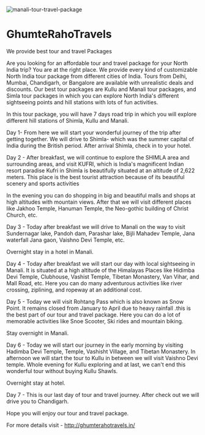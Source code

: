


![manali-tour-travel-package](https://user-images.githubusercontent.com/81437219/177748415-c780e4fb-3a44-49f2-a6de-c7249ea671c6.jpg)

# GhumteRahoTravels
We provide best tour and travel Packages


Are you looking for an affordable tour and travel package for your North India trip? You are at the right place. We provide every kind of customizable North India tour package from different cities of India. Tours from Delhi, Mumbai, Chandigarh, or Bangalore are available with unrealistic deals and discounts. Our best tour packages are Kullu and Manali tour packages, and Simla tour packages in which you can explore North India's different sightseeing points and hill stations with lots of fun activities.

In this tour package, you will have 7 days road trip in which you will explore different hill stations of Shimla, Kullu and Manali.

Day 1- From here we will start your wonderful journey of the trip after getting together. We will drive to Shimla- which was the summer capital of India during the British period. After arrival Shimla, check in to your hotel.

Day 2 - After breakfast, we will continue to explore the SHIMLA area and surrounding areas, and visit KUFRI, which is India's magnificent Indian resort paradise Kufri in Shimla is beautifully situated at an altitude of 2,622 meters. This place is the best tourist attraction because of its beautiful scenery and sports activities

In the evening you can do shopping in big and beautiful malls and shops at high altitudes with mountain views. After that we will visit different places like Jakhoo Temple, Hanuman Temple, the Neo-gothic building of Christ Church, etc.

Day 3 - Today after breakfast we will drive to Manali on the way to visit Sundernagar lake, Pandoh dam, Parashar lake, Bijli Mahadev Temple, Jana waterfall Jana gaon, Vaishno Devi Temple, etc.

Overnight stay in a hotel in Manali.

Day 4 - Today after breakfast we will start our day with local sightseeing in Manali. It is situated at a high altitude of the Himalayas Places like Hidimba Devi Temple, Clubhouse, Vashist Temple, Tibetan Monastery, Van Vihar, and Mall Road, etc. Here you can do many adventurous activities like river crossing, ziplining, and ropeway at an additional cost.

Day 5 - Today we will visit Rohtang Pass which is also known as Snow Point. It remains closed from January to April due to heavy rainfall .this is the best part of our tour and travel package. Here you can do a lot of memorable activities like Snoe Scooter, Ski rides and mountain biking.

Stay overnight in Manali.

Day 6 - Today we will start our journey in the early morning by visiting Hadimba Devi Temple, Temple, Vashisht Village, and Tibetan Monastery. In afternoon we will start the tour to Kullu in between we will visit Vaishno Devi temple. Whole evening for Kullu exploring and at last, we can't end this wonderful tour without buying Kullu Shawls.

Overnight stay at hotel.

Day 7 - This is our last day of tour and travel journey. After check out we will drive you to Chandigarh.

Hope you will enjoy our tour and travel package.

For more details visit - http://ghumterahotravels.in/

